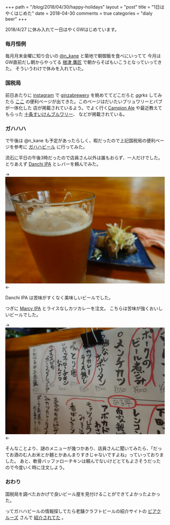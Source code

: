 +++
path = "/blog/2018/04/30/happy-holidays"
layout = "post"
title = "1日はやくはじめた"
date = 2018-04-30
comments = true
categories = "dialy beer"
+++

2018/4/27 に休み入れて一日はやくGWはじめています。

### 毎月恒例

毎月月末金曜に知り合いの [@n_kane](https://twitter.com/n_kane) と築地で朝御飯を食べにいってて
今月はGW直前だし朝からやってる [根津 鷹匠](https://tabelog.com/tokyo/A1311/A131106/13009812/) で朝からそばもいこうとなっていってきた。
そういうわけで休みを入れていた。

### 国税局

前日あたりに [instagram](https://instagram.com) で [ginzabrewery](https://www.instagram.com/ginzabrewery/) を眺めててどこだろと *ggrks* してみたら
[ここ](https://www.nta.go.jp/about/organization/tokyo/sake/beer/tokyo/tokyo.htm) の便利ページが出てきた。このページはだいたいブリュワリーとパブが一体化した
店が掲載されているよう。でよく行く[Campion Ale](http://www.campionale.com/jp/) や最近教えてもらった [十条すいけんブルワリー](http://plusplus.suiken.beer/)、
などが掲載されている。

### ガハハハ

で午後は @n_kane も予定があったらしく、暇だったので上記国税局の便利ページを参考に [ガハハビール](https://www.facebook.com/%E3%82%AC%E3%83%8F%E3%83%8F%E3%83%93%E3%83%BC%E3%83%AB-gahahabeer-1639230606096746/) に行ってみた。

流石に平日の午後3時だったので店員さん以外は誰もおらず、一人だけでした。
とりあえず [Danchi IPA](https://untappd.com/b/gahaha-beer-danchi-ipa/2502617) とレバーを頼んでみた。

-> ![](/images/photo/gahaha-danchi-ipa.webp) <-

Danchi IPA は苦味がすくなく美味しいビールでした。

つぎに [Marcy IPA](https://untappd.com/b/gahaha-beer-marcy-ipa-ipa/2517460) とライスなしカツカレーを注文。
こちらは苦味が強くおいしいビールでした。

-> ![](/images/photo/gahaha-marcy-ipa.webp) <-

そんなことより、謎のメニューが幾つかあり、店員さんに聞いてみたら、「だってお酒のむ人お米とか麺とかあんまりすきじゃないですよね」っていっておりました。
あと、軟骨バッファローチキンは頼んでないけどとてもよさそうだったので今度いく時に注文しよう。

### おわり
国税局を調べたおかげで良いビール屋を見付けることができてよかったよかった。

ってガハハビールの情報探してたら老舗クラフトビールの紹介サイトの [ビアクルーズ](http://beer-cruise.net/) さんで [紹介されてた](http://beer-cruise.net/beer/170922.html) 。
